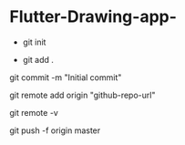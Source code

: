 # Flutter-Drawing-app-

- git init 

- git add . 

git commit -m "Initial commit"

git remote add origin "github-repo-url"

git remote -v

git push -f origin master
